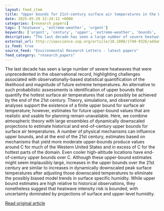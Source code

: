 ```yaml
---
layout: feed_item
title: "Upper bounds for 21st-century surface air temperatures in the Western United States"
date: 2025-05-29 22:24:12 +0000
categories: [research_papers]
tags: ['heatwave', 'extreme-weather', 'urgent']
keywords: ['urgent', 'century', 'upper', 'extreme-weather', 'bounds', 'heatwave']
description: "The last decade has seen a large number of severe heatwaves that were unprecedented in the observational record, highlighting challenges associated with obse..."
external_url: http://iopscience.iop.org/article/10.1088/1748-9326/adda62
is_feed: true
source_feed: "Environmental Research Letters - latest papers"
feed_category: "research_papers"
---
```


The last decade has seen a large number of severe heatwaves that were unprecedented in the observational record, highlighting challenges associated with observationally-based statistical quantification of the likelihood and magnitude of future extreme temperatures. An alternative to such probabilistic assessments is identification of upper bounds that quantify the hottest surface air temperatures that can possibly be achieved by the end of the 21st century. Theory, simulations, and observational analyses support the existence of a finite upper bound for surface air temperature; however, estimates for future upper-bound values that are realistic and usable for planning remain unavailable. Here, we combine atmospheric theory with large ensembles of dynamically downscaled projections to estimate historical and end-of-century upper bounds for surface air temperatures. A number of physical mechanisms can influence upper bounds, and at the end of the 21st century, estimates based on mechanisms that yield more moderate upper-bounds produce values around C for much of the Western United States and in excess of C for the hottest parts of the domain. Even cooler high-altitude locations have end-of-century upper bounds over C. Although these upper-bound estimates might seem implausibly large, increases in the upper bounds over the 21st century are similar to increases in dynamically downscaled peak surface temperatures after adjusting those downscaled temperatures to eliminate the possibly biased model trends in surface specific humidity. While upper bound estimates are high relative to historical observations, they nonetheless suggest that heatwave intensity risk is bounded, with uncertainty dominated by projections of surface and upper-level humidity.

[Read original article](http://iopscience.iop.org/article/10.1088/1748-9326/adda62)
